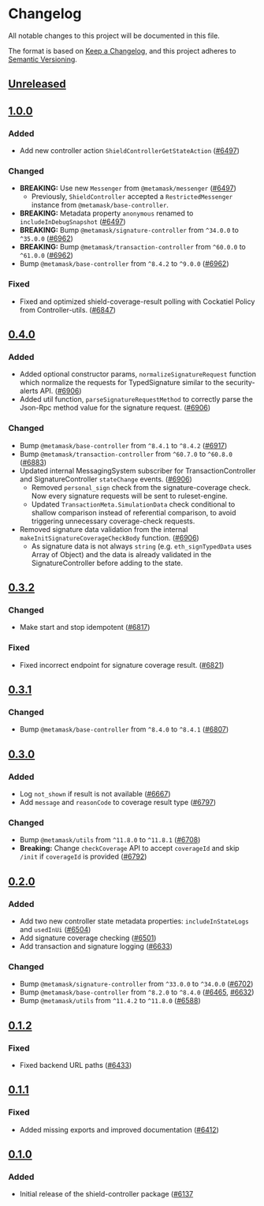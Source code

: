 # Changelog

All notable changes to this project will be documented in this file.

The format is based on [Keep a Changelog](https://keepachangelog.com/en/1.0.0/),
and this project adheres to [Semantic Versioning](https://semver.org/spec/v2.0.0.html).

## [Unreleased]

## [1.0.0]

### Added

- Add new controller action `ShieldControllerGetStateAction` ([#6497](https://github.com/MetaMask/core/pull/6497))

### Changed

- **BREAKING:** Use new `Messenger` from `@metamask/messenger` ([#6497](https://github.com/MetaMask/core/pull/6497))
  - Previously, `ShieldController` accepted a `RestrictedMessenger` instance from `@metamask/base-controller`.
- **BREAKING:** Metadata property `anonymous` renamed to `includeInDebugSnapshot` ([#6497](https://github.com/MetaMask/core/pull/6497))
- **BREAKING:** Bump `@metamask/signature-controller` from `^34.0.0` to `^35.0.0` ([#6962](https://github.com/MetaMask/core/pull/6962))
- **BREAKING:** Bump `@metamask/transaction-controller` from `^60.0.0` to `^61.0.0` ([#6962](https://github.com/MetaMask/core/pull/6962))
- Bump `@metamask/base-controller` from `^8.4.2` to `^9.0.0` ([#6962](https://github.com/MetaMask/core/pull/6962))

### Fixed

- Fixed and optimized shield-coverage-result polling with Cockatiel Policy from Controller-utils. ([#6847](https://github.com/MetaMask/core/pull/6847))

## [0.4.0]

### Added

- Added optional constructor params, `normalizeSignatureRequest` function which normalize the requests for TypedSignature similar to the security-alerts API. ([#6906](https://github.com/MetaMask/core/pull/6906))
- Added util function, `parseSignatureRequestMethod` to correctly parse the Json-Rpc method value for the signature request. ([#6906](https://github.com/MetaMask/core/pull/6906))

### Changed

- Bump `@metamask/base-controller` from `^8.4.1` to `^8.4.2` ([#6917](https://github.com/MetaMask/core/pull/6917))
- Bump `@metamask/transaction-controller` from `^60.7.0` to `^60.8.0` ([#6883](https://github.com/MetaMask/core/pull/6883))
- Updated internal MessagingSystem subscriber for TransactionController and SignatureController `stateChange` events. ([#6906](https://github.com/MetaMask/core/pull/6906))
  - Removed `personal_sign` check from the signature-coverage check. Now every signature requests will be sent to ruleset-engine.
  - Updated `TransactionMeta.SimulationData` check conditional to shallow comparison instead of referential comparison, to avoid triggering unnecessary coverage-check requests.
- Removed signature data validation from the internal `makeInitSignatureCoverageCheckBody` function. ([#6906](https://github.com/MetaMask/core/pull/6906))
  - As signature data is not always `string` (e.g. `eth_signTypedData` uses Array of Object) and the data is already validated in the SignatureController before adding to the state.

## [0.3.2]

### Changed

- Make start and stop idempotent ([#6817](https://github.com/MetaMask/core/pull/6817))

### Fixed

- Fixed incorrect endpoint for signature coverage result. ([#6821](https://github.com/MetaMask/core/pull/6821))

## [0.3.1]

### Changed

- Bump `@metamask/base-controller` from `^8.4.0` to `^8.4.1` ([#6807](https://github.com/MetaMask/core/pull/6807))

## [0.3.0]

### Added

- Log `not_shown` if result is not available ([#6667](https://github.com/MetaMask/core/pull/6667))
- Add `message` and `reasonCode` to coverage result type ([#6797](https://github.com/MetaMask/core/pull/6797))

### Changed

- Bump `@metamask/utils` from `^11.8.0` to `^11.8.1` ([#6708](https://github.com/MetaMask/core/pull/6708))
- **Breaking:** Change `checkCoverage` API to accept `coverageId` and skip `/init` if `coverageId` is provided ([#6792](https://github.com/MetaMask/core/pull/6792))

## [0.2.0]

### Added

- Add two new controller state metadata properties: `includeInStateLogs` and `usedInUi` ([#6504](https://github.com/MetaMask/core/pull/6504))
- Add signature coverage checking ([#6501](https://github.com/MetaMask/core/pull/6501))
- Add transaction and signature logging ([#6633](https://github.com/MetaMask/core/pull/6633))

### Changed

- Bump `@metamask/signature-controller` from `^33.0.0` to `^34.0.0` ([#6702](https://github.com/MetaMask/core/pull/6702))
- Bump `@metamask/base-controller` from `^8.2.0` to `^8.4.0` ([#6465](https://github.com/MetaMask/core/pull/6465), [#6632](https://github.com/MetaMask/core/pull/6632))
- Bump `@metamask/utils` from `^11.4.2` to `^11.8.0` ([#6588](https://github.com/MetaMask/core/pull/6588))

## [0.1.2]

### Fixed

- Fixed backend URL paths ([#6433](https://github.com/MetaMask/core/pull/6433))

## [0.1.1]

### Fixed

- Added missing exports and improved documentation ([#6412](https://github.com/MetaMask/core/pull/6412))

## [0.1.0]

### Added

- Initial release of the shield-controller package ([#6137](https://github.com/MetaMask/core/pull/6137)

[Unreleased]: https://github.com/MetaMask/core/compare/@metamask/shield-controller@1.0.0...HEAD
[1.0.0]: https://github.com/MetaMask/core/compare/@metamask/shield-controller@0.4.0...@metamask/shield-controller@1.0.0
[0.4.0]: https://github.com/MetaMask/core/compare/@metamask/shield-controller@0.3.2...@metamask/shield-controller@0.4.0
[0.3.2]: https://github.com/MetaMask/core/compare/@metamask/shield-controller@0.3.1...@metamask/shield-controller@0.3.2
[0.3.1]: https://github.com/MetaMask/core/compare/@metamask/shield-controller@0.3.0...@metamask/shield-controller@0.3.1
[0.3.0]: https://github.com/MetaMask/core/compare/@metamask/shield-controller@0.2.0...@metamask/shield-controller@0.3.0
[0.2.0]: https://github.com/MetaMask/core/compare/@metamask/shield-controller@0.1.2...@metamask/shield-controller@0.2.0
[0.1.2]: https://github.com/MetaMask/core/compare/@metamask/shield-controller@0.1.1...@metamask/shield-controller@0.1.2
[0.1.1]: https://github.com/MetaMask/core/compare/@metamask/shield-controller@0.1.0...@metamask/shield-controller@0.1.1
[0.1.0]: https://github.com/MetaMask/core/releases/tag/@metamask/shield-controller@0.1.0
